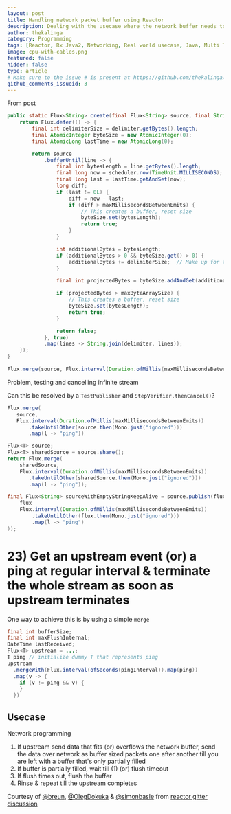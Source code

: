 ```yaml
---
layout: post
title: Handling network packet buffer using Reactor
description: Dealing with the usecase where the network buffer needs to flushed when buffer is full (or) timeout reaches
author: thekalinga
category: Programming
tags: [Reactor, Rx Java2, Networking, Real world usecase, Java, Multi Threading]
image: cpu-with-cables.png
featured: false
hidden: false
type: article
# Make sure to the issue # is present at https://github.com/thekalinga/thekalinga.in-comments/issues
github_comments_issueid: 3
---
```


From post

```java
public static Flux<String> create(final Flux<String> source, final String delimiter, final int maxByteArraySize, final long maxMillisecondsBetweenEmits, final Scheduler scheduler) {
    return Flux.defer(() -> {
        final int delimiterSize = delimiter.getBytes().length;
        final AtomicInteger byteSize = new AtomicInteger(0);
        final AtomicLong lastTime = new AtomicLong(0);

        return source
            .bufferUntil(line -> {
                final int bytesLength = line.getBytes().length;
                final long now = scheduler.now(TimeUnit.MILLISECONDS);
                final long last = lastTime.getAndSet(now);
                long diff;
                if (last != 0L) {
                    diff = now - last;
                    if (diff > maxMillisecondsBetweenEmits) {
                        // This creates a buffer, reset size
                        byteSize.set(bytesLength);
                        return true;
                    }
                }

                int additionalBytes = bytesLength;
                if (additionalBytes > 0 && byteSize.get() > 0) {
                    additionalBytes += delimiterSize;  // Make up for the delimiter that's added when joining the strings
                }

                final int projectedBytes = byteSize.addAndGet(additionalBytes);

                if (projectedBytes > maxByteArraySize) {
                    // This creates a buffer, reset size
                    byteSize.set(bytesLength);
                    return true;
                }

                return false;
            }, true)
            .map(lines -> String.join(delimiter, lines));
    });
}
```

```java
Flux.merge(source, Flux.interval(Duration.ofMillis(maxMillisecondsBetweenEmits)).takeUntilOther(source).map(l -> "ping"))
```

Problem, testing and cancelling infinite stream

Can this be resolved by a `TestPublisher` and `StepVerifier.thenCancel()`?

```java
Flux.merge(
   source,
   Flux.interval(Duration.ofMillis(maxMillisecondsBetweenEmits))
       .takeUntilOther(source.then(Mono.just("ignored")))
       .map(l -> "ping"))
```

```java
Flux<T> source;
Flux<T> sharedSource = source.share();
return Flux.merge(
    sharedSource,
    Flux.interval(Duration.ofMillis(maxMillisecondsBetweenEmits))
       .takeUntilOther(sharedSource.then(Mono.just("ignored")))
       .map(l -> "ping"));
```

```java
final Flux<String> sourceWithEmptyStringKeepAlive = source.publish(flux -> Flux.merge(
    flux
    Flux.interval(Duration.ofMillis(maxMillisecondsBetweenEmits))
        .takeUntilOther(flux.then(Mono.just("ignored")))
        .map(l -> "ping")
));
```

# 23) Get an upstream event (or) a ping at regular interval & terminate the whole stream as soon as upstream terminates

One way to achieve this is by using a simple `merge`

```java
final int bufferSize;
final int maxFlushInternal;
DateTime lastReceived;
Flux<T> upstream = ...;
T ping // initialize dummy T that represents ping
upstream
  .mergeWith(Flux.interval(ofSeconds(pingInterval)).map(ping))
  .map(v -> {
    if (v != ping && v) {
    }
  })
```

## Usecase

Network programming

1. If upstream send data that fits (or) overflows the network buffer, send the data over network as buffer sized packets one after another till you are left with a buffer that's only partially filled
2. If buffer is partially filled, wait till (1) (or) flush timeout
3. If flush times out, flush the buffer
4. Rinse & repeat till the upstream completes

Courtesy of [@breun](https://github.com/breun), [@OlegDokuka](https://github.com/OlegDokuka) & [@simonbasle](https://github.com/simonbasle) from [reactor gitter discussion](https://gitter.im/reactor/reactor)
